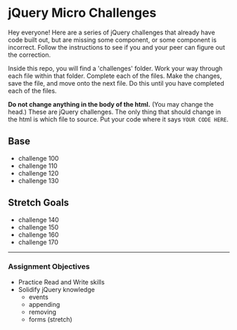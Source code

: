 # jQuery Micro Challenges  
  
Hey everyone! Here are a series of jQuery challenges that already have code built out, but are missing some component, or some component is incorrect. Follow the instructions to see if you and your peer can figure out the correction.

Inside this repo, you will find a 'challenges' folder. Work your way through each file within that folder. Complete each of the files. Make the changes, save the file, and move onto the next file. Do this until you have completed each of the files.

**Do not change anything in the body of the html.** (You may change the head.) These are jQuery challenges. The only thing that should change in the html is which file to source. Put your code where it says `YOUR CODE HERE`.

## Base

- challenge 100
- challenge 110
- challenge 120
- challenge 130

## Stretch Goals

- challenge 140
- challenge 150
- challenge 160
- challenge 170

---

### Assignment Objectives

- Practice Read and Write skills
- Solidify jQuery knowledge
  - events
  - appending
  - removing
  - forms (stretch)
